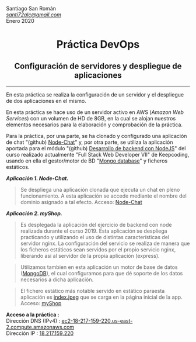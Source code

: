 Santiago San Román  
*[santi72alc@gmail.com](mailto:santi72alc@gmail.com)*  
Enero 2020


# <center>Práctica DevOps
## <center>Configuración de servidores y despliegue de aplicaciones

***

En esta práctica se realiza la configuración de un servidor y el despliegue de dos aplicaciones en el mismo.

En esta práctica se hace uso de un servidor activo en AWS (*Amazon Web Services*) con un volumen de HD de 8GB, en la cual se alojan nuestros elementos necesarios para la elaboración y comprobación de la práctica.

Para la práctica, por una parte, se ha clonado y configurado una aplicación de chat "(github) [Node-Chat](https://github.com/igorantun/node-chat)" y, por otra parte, se utiliza la aplicación aportada para el módulo "(github) [Desarrollo de backend con NodeJS](https://github.com/Santi72Alc/04-practicaNodeJSBasico)" del curso realizado actualmente "Full Stack Web Developer VII" de Keepcoding, usando en ella el gestor/motor de BD "[Mongo database](https://www.mongodb.com/es)" y ficheros estáticos.

***Aplicación 1. Node-Chat.***
>Se despliega una aplicación clonada que ejecuta un chat en pleno funcionamiento. 
A esta aplicación se accede mediante el nombre del dominio asignado a tal efecto.
Acceso: [Node-Chat](ec2-18-217-159-220.us-east-2.compute.amazonaws.com) 

***Aplicación 2. myShop.***
>Es desplegada la aplicación del ejercicio de backend con node realizada durante el curso 2019.
Esta aplicación se despliega practicando y utilizando el uso de distintas características del servidor nginx.
La configuración del servicio se realiza de manera que los ficheros estáticos sean servidos por el propio servicio nginx, liberando así al servidor de la propia aplicación (express).

> Utilizamos tambien en esta aplicación un motor de base de datos ([MongoDB](https://www.mongodb.com/es)), el cual configuramos para que dé soporte de los datos necesarios a dicha aplicación.

>El fichero estático más notable servido en estático paraesta aplicación es [index.jpeg](https://github.com/Santi72Alc/04-practicaNodeJSBasico/blob/master/public/images/index.jpeg) que se carga en la página inicial de la app.
Acceso: [myShop](http://18.217.159.220/)

**Acceso a la práctica :**  
Dirección DNS (IPv4) : [ec2-18-217-159-220.us-east-2.compute.amazonaws.com](ec2-18-217-159-220.us-east-2.compute.amazonaws.com)  
Dirección IP : [18.217.159.220](http://18.217.159.220) 
